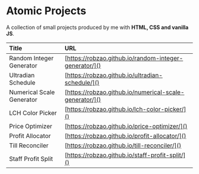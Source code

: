 # Atomic Projects

A collection of small projects produced by me with **HTML, CSS and vanilla JS**.

| Title | URL |
| :--- | :--- |
| Random Integer Generator | [https://robzao.github.io/random-integer-generator/]() |
| Ultradian Schedule | [https://robzao.github.io/ultradian-schedule/]() |
| Numerical Scale Generator| [https://robzao.github.io/numerical-scale-generator/]() |
| LCH Color Picker | [https://robzao.github.io/lch-color-picker/]() |
| Price Optimizer | [https://robzao.github.io/price-optimizer/]() |
| Profit Allocator| [https://robzao.github.io/profit-allocator/]() |
| Till Reconciler | [https://robzao.github.io/till-reconciler/]() |
| Staff Profit Split | [https://robzao.github.io/staff-profit-split/]() |

